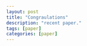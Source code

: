 ```yaml
---
layout: post
title: "Congraulations"
description: "recent paper."
tags: [paper]
categories: [paper]
---
```



